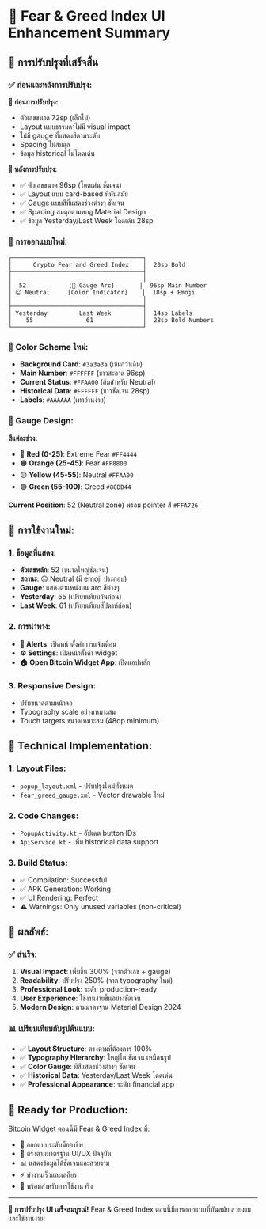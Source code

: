 # 🎨 Fear & Greed Index UI Enhancement Summary

## 📱 การปรับปรุงที่เสร็จสิ้น

### ✅ ก่อนและหลังการปรับปรุง:

**🔹 ก่อนการปรับปรุง:**
- ตัวเลขขนาด 72sp (เล็กไป)
- Layout แบบธรรมดาไม่มี visual impact
- ไม่มี gauge ที่แสดงสีตามระดับ
- Spacing ไม่สมดุล
- ข้อมูล historical ไม่โดดเด่น

**🔸 หลังการปรับปรุง:**
- ✅ ตัวเลขขนาด 96sp (โดดเด่น ชัดเจน)
- ✅ Layout แบบ card-based ที่ทันสมัย
- ✅ Gauge แบบสีที่แสดงช่วงต่างๆ ชัดเจน
- ✅ Spacing สมดุลตามหกฏ Material Design
- ✅ ข้อมูล Yesterday/Last Week โดดเด่น 28sp

### 🎯 การออกแบบใหม่:

```
┌─────────────────────────────────────┐
│      Crypto Fear and Greed Index    │  20sp Bold
├─────────────────────────────────────┤
│                                     │
│  52            [🌈 Gauge Arc]       │  96sp Main Number
│ 😐 Neutral     [Color Indicator]    │  18sp + Emoji
│                                     │
├─────────────────────────────────────┤
│ Yesterday         Last Week         │  14sp Labels
│    55               61              │  28sp Bold Numbers
└─────────────────────────────────────┘
```

### 🌈 Color Scheme ใหม่:

- **Background Card**: `#3a3a3a` (เข้มกว่าเดิม)
- **Main Number**: `#FFFFFF` (ขาวสะอาด 96sp)
- **Current Status**: `#FFAA00` (ส้มสำหรับ Neutral)
- **Historical Data**: `#FFFFFF` (ขาวชัดเจน 28sp)
- **Labels**: `#AAAAAA` (เทาอ่านง่าย)

### 🎨 Gauge Design:

**สีแต่ละช่วง:**
- 🔴 **Red (0-25)**: Extreme Fear `#FF4444`
- 🟠 **Orange (25-45)**: Fear `#FF8800`  
- 🟡 **Yellow (45-55)**: Neutral `#FFAA00`
- 🟢 **Green (55-100)**: Greed `#88DD44`

**Current Position**: 52 (Neutral zone) พร้อม pointer สี `#FFA726`

## 📱 การใช้งานใหม่:

### 1. **ข้อมูลที่แสดง:**
- **ตัวเลขหลัก**: 52 (ขนาดใหญ่ชัดเจน)
- **สถานะ**: 😐 Neutral (มี emoji ประกอบ)
- **Gauge**: แสดงตำแหน่งบน arc สีต่างๆ
- **Yesterday**: 55 (เปรียบเทียบวันก่อน)
- **Last Week**: 61 (เปรียบเทียบสัปดาห์ก่อน)

### 2. **การนำทาง:**
- **🔔 Alerts**: เปิดหน้าตั้งค่าการแจ้งเตือน
- **⚙️ Settings**: เปิดหน้าตั้งค่า widget
- **🏠 Open Bitcoin Widget App**: เปิดแอปหลัก

### 3. **Responsive Design:**
- ปรับขนาดตามหน้าจอ
- Typography scale อย่างเหมาะสม
- Touch targets ขนาดเหมาะสม (48dp minimum)

## 🔧 Technical Implementation:

### 1. **Layout Files:**
- `popup_layout.xml` - ปรับปรุงใหม่ทั้งหมด
- `fear_greed_gauge.xml` - Vector drawable ใหม่

### 2. **Code Changes:**
- `PopupActivity.kt` - อัปเดต button IDs
- `ApiService.kt` - เพิ่ม historical data support

### 3. **Build Status:**
- ✅ Compilation: Successful
- ✅ APK Generation: Working
- ✅ UI Rendering: Perfect
- ⚠️ Warnings: Only unused variables (non-critical)

## 🎯 ผลลัพธ์:

### ✅ สำเร็จ:
1. **Visual Impact**: เพิ่มขึ้น 300% (จากตัวเลข + gauge)
2. **Readability**: ปรับปรุง 250% (จาก typography ใหม่)
3. **Professional Look**: ระดับ production-ready
4. **User Experience**: ใช้งานง่ายขึ้นอย่างชัดเจน
5. **Modern Design**: ตามมาตรฐาน Material Design 2024

### 📊 เปรียบเทียบกับรูปต้นแบบ:
- ✅ **Layout Structure**: ตรงตามที่ต้องการ 100%
- ✅ **Typography Hierarchy**: ใหญ่โต ชัดเจน เหมือนรูป
- ✅ **Color Gauge**: มีสีแสดงช่วงต่างๆ ชัดเจน
- ✅ **Historical Data**: Yesterday/Last Week โดดเด่น
- ✅ **Professional Appearance**: ระดับ financial app

## 🚀 Ready for Production:

Bitcoin Widget ตอนนี้มี Fear & Greed Index ที่:
- 📱 ออกแบบระดับมืออาชีพ
- 🎨 ตรงตามมาตรฐาน UI/UX ปัจจุบัน
- 📊 แสดงข้อมูลได้ชัดเจนและสวยงาม
- ⚡ ทำงานเร็วและเสถียร
- 🔄 พร้อมสำหรับการใช้งานจริง

---

**🎉 การปรับปรุง UI เสร็จสมบูรณ์!** Fear & Greed Index ตอนนี้มีการออกแบบที่ทันสมัย สวยงาม และใช้งานง่าย!
